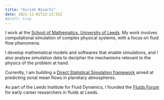 ```yaml
---
title: "Girish Nivarti"
date: 2021-11-01T12:12:31Z
#draft: true
---
```


I work at the [School of Mathematics, University of Leeds](https://eps.leeds.ac.uk/maths/staff/5840/girish-nivarti). My work involves computational simulation of complex physical systems, with a focus on fluid flow phenomena.

I develop mathematical models and softwares that enable simulations, and I also analyse simulation data to decipher the mechanisms relevant to the physics of the problem at hand.

<!-- By nature, this work lies at the intersection of mathematics, physics and software engineering. -->

Currently, I am building a [Direct Statistical Simulation framework](https://github.com/gvn22/ZonalFlow.jl) aimed at predicting zonal mean flows in planetary atmospheres.

<!-- My PhD thesis investigated a [theoretical problem in turbulent combustion](https://www.repository.cam.ac.uk/handle/1810/270335) with applications to flame speeds in power gas turbines and Type Ia supernovae. -->

As part of the Leeds Institute for Fluid Dynamics, I founded the [Fluids Forum](https://fluids.leeds.ac.uk/lifd-sub-groups/early-career-researcher-forum/) for early career researchers in fluids at Leeds.
